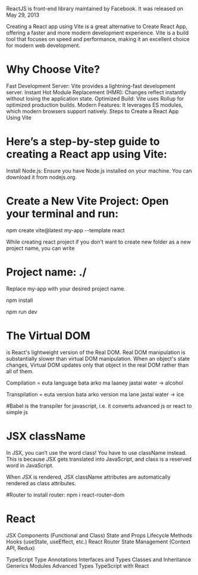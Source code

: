 ReactJS is front-end library maintained by Facebook.
It was released on May 29, 2013

Creating a React app using Vite is a great alternative to Create React App, offering a faster and more modern development experience. Vite is a build tool that focuses on speed and performance, making it an excellent choice for modern web development.

# Why Choose Vite?

Fast Development Server: Vite provides a lightning-fast development server.
Instant Hot Module Replacement (HMR): Changes reflect instantly without losing the application state.
Optimized Build: Vite uses Rollup for optimized production builds.
Modern Features: It leverages ES modules, which modern browsers support natively.
Steps to Create a React App Using Vite

# Here’s a step-by-step guide to creating a React app using Vite:

Install Node.js: Ensure you have Node.js installed on your machine. You can download it from nodejs.org.

# Create a New Vite Project: Open your terminal and run:

npm create vite@latest my-app --template react

While creating react project if you don't want to create new folder as a new project name, you can write

# Project name: ./

Replace my-app with your desired project name.

npm install

npm run dev

# The Virtual DOM

is React's lightweight version of the Real DOM. Real DOM manipulation is substantially slower than virtual DOM manipulation. When an object's state changes, Virtual DOM updates only that object in the real DOM rather than all of them.

Compilation = euta language bata arko ma laaney jastai water -> alcohol

Transpilation = euta version bata arko version ma lane jastai water -> ice

#Babel is the transpiler for javascript, i.e. it converts advanced js or react to simple js

# JSX className

In JSX, you can’t use the word class! You have to use className instead. This is because JSX gets translated into JavaScript, and class is a reserved word in JavaScript.

When JSX is rendered, JSX className attributes are automatically rendered as class attributes.

#Router
to install router:
npm i react-router-dom

# React

JSX
Components (Functional and Class)
State and Props
Lifecycle Methods
Hooks (useState, useEffect, etc.)
React Router
State Management (Context API, Redux)

TypeScript
Type Annotations
Interfaces and Types
Classes and Inheritance
Generics
Modules
Advanced Types
TypeScript with React
